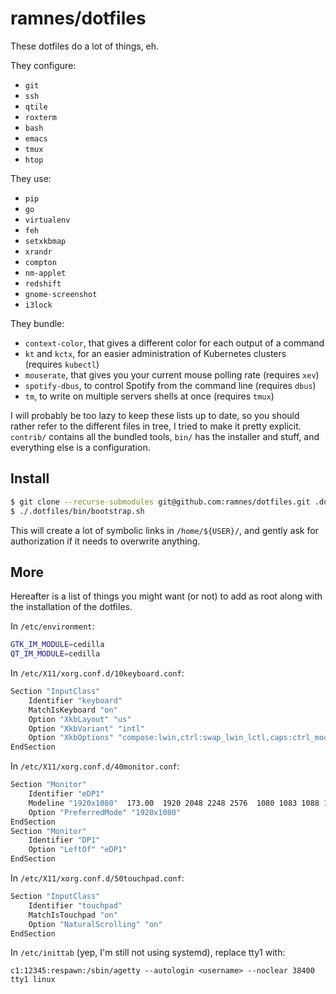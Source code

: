 # ramnes/dotfiles

These dotfiles do a lot of things, eh.

They configure:
* `git`
* `ssh`
* `qtile`
* `roxterm`
* `bash`
* `emacs`
* `tmux`
* `htop`

They use:
* `pip`
* `go`
* `virtualenv`
* `feh`
* `setxkbmap`
* `xrandr`
* `compton`
* `nm-applet`
* `redshift`
* `gnome-screenshot`
* `i3lock`

They bundle:
* `context-color`, that gives a different color for each output of a command
* `kt` and `kctx`, for an easier administration of Kubernetes clusters
  (requires `kubectl`)
* `mouserate`, that gives you your current mouse polling rate (requires `xev`)
* `spotify-dbus`, to control Spotify from the command line (requires `dbus`)
* `tm`, to write on multiple servers shells at once (requires `tmux`)

I will probably be too lazy to keep these lists up to date, so you should
rather refer to the different files in tree, I tried to make it pretty
explicit. `contrib/` contains all the bundled tools, `bin/` has the installer
and stuff, and everything else is a configuration.


## Install

```sh
$ git clone --recurse-submodules git@github.com:ramnes/dotfiles.git .dotfiles
$ ./.dotfiles/bin/bootstrap.sh
```

This will create a lot of symbolic links in `/home/${USER}/`, and gently ask
for authorization if it needs to overwrite anything.


## More

Hereafter is a list of things you might want (or not) to add as root along with
the installation of the dotfiles.

In `/etc/environment`:

```sh
GTK_IM_MODULE=cedilla
QT_IM_MODULE=cedilla
```

In `/etc/X11/xorg.conf.d/10keyboard.conf`:

```sh
Section "InputClass"
    Identifier "keyboard"
    MatchIsKeyboard "on"
    Option "XkbLayout" "us"
    Option "XkbVariant" "intl"
    Option "XkbOptions" "compose:lwin,ctrl:swap_lwin_lctl,caps:ctrl_modifier"
EndSection
```

In `/etc/X11/xorg.conf.d/40monitor.conf`:

```sh
Section "Monitor"
    Identifier "eDP1"
    Modeline "1920x1080"  173.00  1920 2048 2248 2576  1080 1083 1088 1120 -hsync +vsync
    Option "PreferredMode" "1920x1080"
EndSection
Section "Monitor"
    Identifier "DP1"
    Option "LeftOf" "eDP1"
EndSection
```

In `/etc/X11/xorg.conf.d/50touchpad.conf`:

```sh
Section "InputClass"
    Identifier "touchpad"
    MatchIsTouchpad "on"
    Option "NaturalScrolling" "on"
EndSection
```

In `/etc/inittab` (yep, I'm still not using systemd), replace tty1 with:

```
c1:12345:respawn:/sbin/agetty --autologin <username> --noclear 38400 tty1 linux
```
